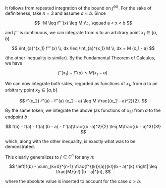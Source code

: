 It follows from repeated integration of the bound on $f^{(n)}$. For the sake of definiteness, take $n=3$ and assume $a < b$. Since 

$$
-M \leq f'''(x) \leq M \\; , \qquad a < x < b
$$

and $f'''$ is continuous, we can integrate from $a$ to an arbitrary point $x_1 \in [a, b]$

$$
\int_{a}^{x_1} f'''(x) \\, dx \leq \int_{a}^{x_1} M \\, dx = M (x_1 - a)
$$

(the other inequality is similar). By the Fundamental Theorem of Calculus, we have 

$$
f''(x_1) - f''(a) \leq  M (x_1 - a).
$$

We can now integrate both sides, regarded as functions of $x_1$, from $a$ to an arbitrary point $x_2 \in [a, b]$

$$
f'(x_2)-f'(a) - f''(a) (x_2 - a) \leq M \frac{(x_2 - a)^2}{2}.
$$

By the same token, we integrate the above (as functions of $x_2$) from $a$ to the endpoint $b$

$$
f(b) - f(a) - f'(a) (b - a) - f''(a)\frac{(b -a)^2}{2} \leq M\frac{(b - a)^3}{3!}
$$

which, along with the other inequality, is exactly what was to be demonstrated.

This clearly generalizes to $f\in C^{n}$ for any $n$:

$$
\left|f(b) - \sum_{k=0}^{n-1} \frac{f^{(k)}(a)}{k!}(b - a)^{k} \right| \leq \frac{M}{n!} |b - a|^{n},
$$

where the absolute value is inserted to account for the case $a > b$.
